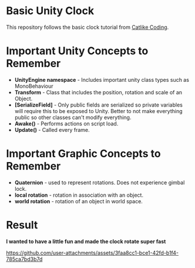 # Basic Unity Clock

This repository follows the basic clock tutorial from [Catlike Coding](https://catlikecoding.com/unity/tutorials/basics/game-objects-and-scripts/).

# Important Unity Concepts to Remember
- **UnityEngine namespace** - Includes important unity class types such as MonoBehaviour
- **Transform** - Class that includes the position, rotation and scale of an Object. 
- **[SerializeField]** - Only public fields are serialized so private variables will require this to be exposed to Unity. Better to not make everything public so other classes can't modify everything.
- **Awake()** - Performs actions on script load.
- **Update()** - Called every frame.
  
# Important Graphic Concepts to Remember
- **Quaternion** - used to represent rotations. Does not experience gimbal lock.
- **local rotation** - rotation in association with an object.
- **world rotation** - rotation of an object in world space.

# Result 
**I wanted to have a little fun and made the clock rotate super fast** 


https://github.com/user-attachments/assets/3faa8cc1-bce1-42fd-b1f4-785ca7bd3b7d


